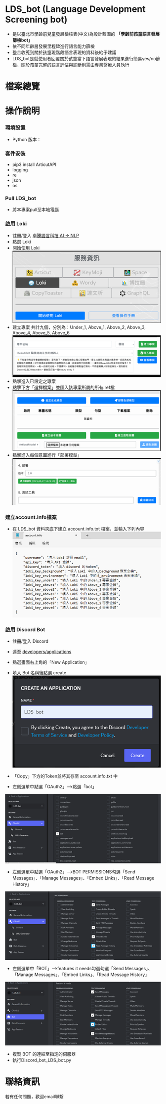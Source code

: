 # **LDS_bot (Language Development Screening bot)**

* 是以臺北市學齡前兒童發展檢核表(中文)為設計藍圖的 **「學齡前孩童語言發展篩檢bot」**
* 依不同年齡層發展里程碑進行語言能力篩檢
* 整合收蒐到關於孩童現階段語言表現的資料後給予建議
* LDS_bot是就使用者回覆關於孩童當下語言發展表現的結果進行簡易yes/no篩檢，關於孩童完整的語言評估與診斷則需由專業醫療人員執行

# **檔案總覽**


# **操作說明**
### **環境設置**
* Python 版本：

### **套件安裝**
* pip3 install ArticutAPI
* logging
* re
* json
* os

### **Pull LDS_bot**
* 將本專案pull至本地電腦

### **啟用 Loki**
* 註冊/登入 [卓騰語言科技 AI -> NLP](https://api.droidtown.co/login/)
* 點選 Loki 
* 開始使用 Loki
![](https://github.com/FishInBed/LDS_bot/blob/main/image/Loki_1.png)
* 建立專案
  共計九個，分別為：Under_1, Above_1, Above_2, Above_3, Above_4, Above_5, Above_6
![](https://github.com/FishInBed/LDS_bot/blob/main/image/Loki_2.png)
* 點擊進入已設定之專案
* 點擊下方「選擇檔案」並匯入該專案所屬的所有.ref檔
![](https://github.com/FishInBed/LDS_bot/blob/main/image/Loki_3.png)
* 點擊進入每個意圖進行「部署模型」
![](https://github.com/FishInBed/LDS_bot/blob/main/image/Loki_4.png)

### **建立account.info檔案**
* 在 LDS_bot 資料夾底下建立 account.info.txt 檔案，並輸入下列內容
![](https://github.com/FishInBed/LDS_bot/blob/main/image/account.info.png)

### **啟用 Discord Bot**
* 註冊/登入 Discord
* 連至 [developers/applications](https://discord.com/developers/applications) 
* 點選畫面右上角的「New Application」
* 填入 Bot 名稱後點選 create
![](https://github.com/FishInBed/LDS_bot/blob/main/image/discord_1.png)

* 「Copy」下方的Token並將其存至 account.info.txt 中
  
* 左側選單中點選「OAuth2」-->點選「bot」

![](https://github.com/FishInBed/LDS_bot/blob/main/image/discord_2.png)

* 左側選單中點選「OAuth2」-->BOT PERMISSIONS勾選「Send Messages」、「Manage Messages」、「Embed Links」、「Read Message History」

![](https://github.com/FishInBed/LDS_bot/blob/main/image/discord_3.png)

* 左側選單中「BOT」-->features it needs勾選勾選「Send Messages」、「Manage Messages」、「Embed Links」、「Read Message History」

![](https://github.com/FishInBed/LDS_bot/blob/main/image/discord_4.png)

* 複製 BOT 的連結至指定的伺服器
* 執行Discord_bot_LDS_bot.py


# **聯絡資訊**
若有任何問題，歡迎email聯繫
